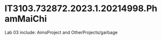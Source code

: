 # IT3103.732872.2023.1.20214998.PhamMaiChi
Lab 03 include: AimsProject and OtherProjects/garbage  

